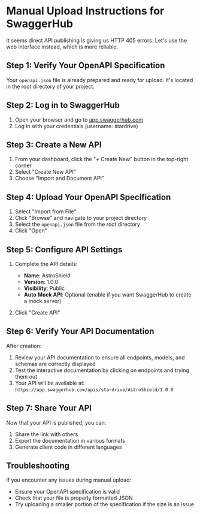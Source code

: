 # Manual Upload Instructions for SwaggerHub

It seems direct API publishing is giving us HTTP 405 errors. Let's use the web interface instead, which is more reliable.

## Step 1: Verify Your OpenAPI Specification

Your `openapi.json` file is already prepared and ready for upload. It's located in the root directory of your project.

## Step 2: Log in to SwaggerHub

1. Open your browser and go to [app.swaggerhub.com](https://app.swaggerhub.com/)
2. Log in with your credentials (username: stardrive)

## Step 3: Create a New API

1. From your dashboard, click the "+ Create New" button in the top-right corner
2. Select "Create New API"
3. Choose "Import and Document API"

## Step 4: Upload Your OpenAPI Specification

1. Select "Import from File"
2. Click "Browse" and navigate to your project directory
3. Select the `openapi.json` file from the root directory
4. Click "Open"

## Step 5: Configure API Settings

1. Complete the API details:
   - **Name**: AstroShield
   - **Version**: 1.0.0
   - **Visibility**: Public
   - **Auto Mock API**: Optional (enable if you want SwaggerHub to create a mock server)
   
2. Click "Create API"

## Step 6: Verify Your API Documentation

After creation:
1. Review your API documentation to ensure all endpoints, models, and schemas are correctly displayed
2. Test the interactive documentation by clicking on endpoints and trying them out
3. Your API will be available at: `https://app.swaggerhub.com/apis/stardrive/AstroShield/1.0.0`

## Step 7: Share Your API

Now that your API is published, you can:
1. Share the link with others
2. Export the documentation in various formats
3. Generate client code in different languages

## Troubleshooting

If you encounter any issues during manual upload:
- Ensure your OpenAPI specification is valid
- Check that your file is properly formatted JSON
- Try uploading a smaller portion of the specification if the size is an issue 